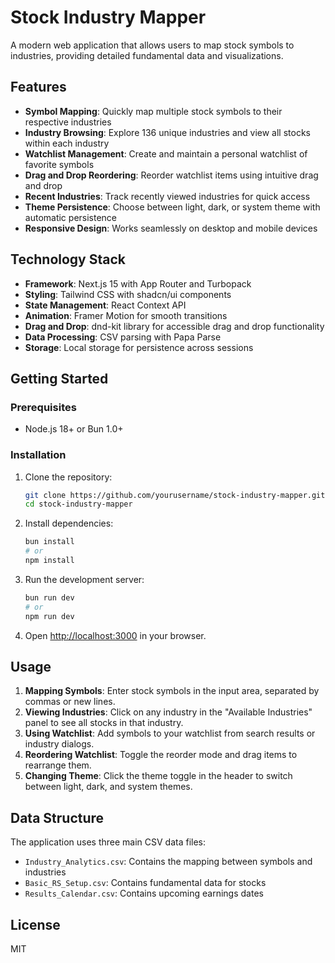 # Stock Industry Mapper

A modern web application that allows users to map stock symbols to industries, providing detailed fundamental data and visualizations.

## Features

- **Symbol Mapping**: Quickly map multiple stock symbols to their respective industries
- **Industry Browsing**: Explore 136 unique industries and view all stocks within each industry
- **Watchlist Management**: Create and maintain a personal watchlist of favorite symbols
- **Drag and Drop Reordering**: Reorder watchlist items using intuitive drag and drop
- **Recent Industries**: Track recently viewed industries for quick access
- **Theme Persistence**: Choose between light, dark, or system theme with automatic persistence
- **Responsive Design**: Works seamlessly on desktop and mobile devices

## Technology Stack

- **Framework**: Next.js 15 with App Router and Turbopack
- **Styling**: Tailwind CSS with shadcn/ui components
- **State Management**: React Context API
- **Animation**: Framer Motion for smooth transitions
- **Drag and Drop**: dnd-kit library for accessible drag and drop functionality
- **Data Processing**: CSV parsing with Papa Parse
- **Storage**: Local storage for persistence across sessions

## Getting Started

### Prerequisites

- Node.js 18+ or Bun 1.0+

### Installation

1. Clone the repository:
   ```bash
   git clone https://github.com/yourusername/stock-industry-mapper.git
   cd stock-industry-mapper
   ```

2. Install dependencies:
   ```bash
   bun install
   # or
   npm install
   ```

3. Run the development server:
   ```bash
   bun run dev
   # or
   npm run dev
   ```

4. Open [http://localhost:3000](http://localhost:3000) in your browser.

## Usage

1. **Mapping Symbols**: Enter stock symbols in the input area, separated by commas or new lines.
2. **Viewing Industries**: Click on any industry in the "Available Industries" panel to see all stocks in that industry.
3. **Using Watchlist**: Add symbols to your watchlist from search results or industry dialogs.
4. **Reordering Watchlist**: Toggle the reorder mode and drag items to rearrange them.
5. **Changing Theme**: Click the theme toggle in the header to switch between light, dark, and system themes.

## Data Structure

The application uses three main CSV data files:
- `Industry_Analytics.csv`: Contains the mapping between symbols and industries
- `Basic_RS_Setup.csv`: Contains fundamental data for stocks
- `Results_Calendar.csv`: Contains upcoming earnings dates

## License

MIT
